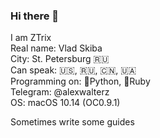 ### Hi there 👋
I am ZTrix  
Real name: Vlad Skiba  
City: St. Petersburg :ru:  
Can speak: 🇺🇸, 🇷🇺, 🇨🇳, 🇺🇦  
Programming on: 🐍Python, 💎Ruby  
Telegram: @alexwalterz  
OS: macOS 10.14 (OC0.9.1)  

Sometimes write some guides

